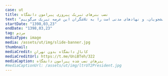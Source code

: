 ```yaml
---
case: ut
title: نصب بنرهای تبریک پیروزی پیرامون دانشگاه
text: "در نوشته روی بنر آمده است: «این موفقیت ارزشمند که حاصل همیاری مردم محل، دانشجویان، و نهادهای مدنی است را به تلاشگران این عرصه تبریک می‌گوییم.»"
startDate: "1398,03,23"
endDate: "1398,03,23"
tag: مردم
mediaType: image
media: /assets/ut/img/slide-banner.jpg
thumbnail:
mediaCredit: کانال دانشگاه بدون تهران
mediaCreditUrl: https://t.me/UniBTeh/322
mediaCaption: بنرهای نصب شده پیرامون دانشگاه
#mediaCaptionUrl: /assets/ut/img/ltrUT2President.jpg
---
```

